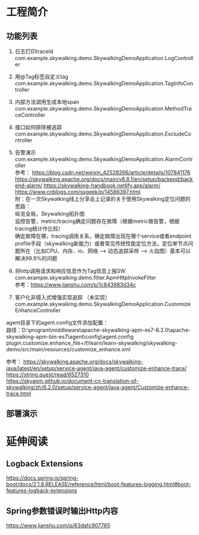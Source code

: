 # 工程简介
## 功能列表
1. 日志打印traceId  
com.example.skywalking.demo.SkywalkingDemoApplication.LogController

2. 用@Tag标签自定义tag  
com.example.skywalking.demo.SkywalkingDemoApplication.TagInfoController

3. 内部方法调用生成本地span  
com.example.skywalking.demo.SkywalkingDemoApplication.MethodTraceController

4. 接口如何排除被追踪  
com.example.skywalking.demo.SkywalkingDemoApplication.ExcludeController

5. 告警演示  
com.example.skywalking.demo.SkywalkingDemoApplication.AlarmController  
参考：
https://blog.csdn.net/weixin_42528266/article/details/107841176
https://skywalking.apache.org/docs/main/v8.8.1/en/setup/backend/backend-alarm/
https://skywalking-handbook.netlify.app/alarm/
https://www.cnblogs.com/ssgeek/p/14586397.html  
附：在一次Skywalking线上分享会上记录的关于使用Skywalking定位问题的思路：  
纵览全局，Skywalking拓扑图  
监控告警，metric/tracing确定问题存在故障（根据metric做告警，根据tracing统计作比较）  
确定故障在哪，tracing调用关系，确定故障出现在哪个service或者endpoint  
profile手段（skywalking新能力）或者常见传统性能定位方法，定位单节点问题所在（比如CPU、内存、io、网络 ——> 动态追踪采样 ——> 火焰图）基本可以解决99.9%的问题  


6. 将http调用请求和响应信息作为Tag信息上报SW  
com.example.skywalking.demo.filter.ApmHttpInvokeFilter  
参考：https://www.jianshu.com/p/1c843983d34c

7. 客户化非侵入式增强实现追踪 （未实现）  
com.example.skywalking.demo.SkywalkingDemoApplication.CustomizeEnhanceController  

agent目录下的agent.config文件添加配置：  
路径：D:\program\middleware\apache-skywalking-apm-es7-8.2.0\apache-skywalking-apm-bin-es7\agent\config\agent.config
plugin.customize.enhance_file=/f/learn/learn-skywalking/skywalking-demo/src/main/resources/customize_enhance.xml

参考：
https://skywalking.apache.org/docs/skywalking-java/latest/en/setup/service-agent/java-agent/customize-enhance-trace/  
https://string.quest/read/6527310  
https://skyapm.github.io/document-cn-translation-of-skywalking/zh/6.2.0/setup/service-agent/java-agent/Customize-enhance-trace.html  

## 部署演示




# 延伸阅读
## Logback Extensions
https://docs.spring.io/spring-boot/docs/2.1.8.RELEASE/reference/html/boot-features-logging.html#boot-features-logback-extensions

## Spring参数错误时输出Http内容
https://www.jianshu.com/p/63dafc907765
